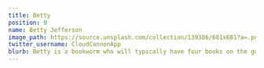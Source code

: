 ```yaml
---
title: Betty
position: 0
name: Betty Jefferson
image_path: https://source.unsplash.com/collection/139386/601x601?a=.png
twitter_username: CloudCannonApp
blurb: Betty is a bookworm who will typically have four books on the go.
---
```


